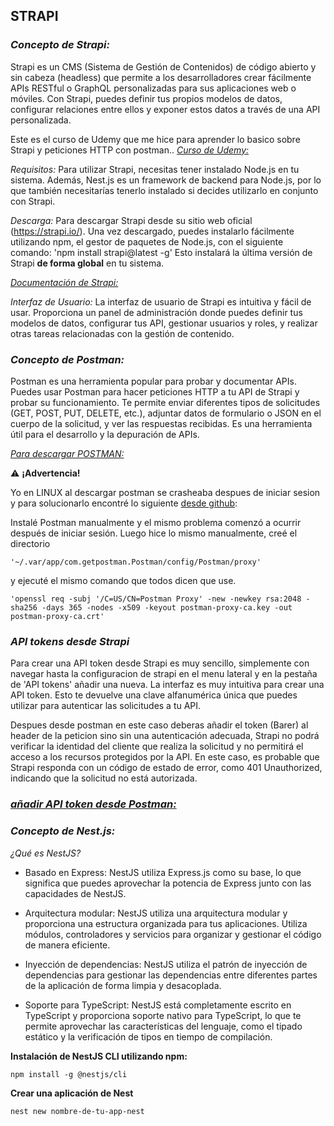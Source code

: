 
## **STRAPI** 

### *Concepto de Strapi:*

Strapi es un CMS (Sistema de Gestión de Contenidos) de código abierto y sin cabeza (headless) que permite a los desarrolladores crear fácilmente APIs RESTful o GraphQL personalizadas para sus aplicaciones web o móviles. Con Strapi, puedes definir tus propios modelos de datos, configurar relaciones entre ellos y exponer estos datos a través de una API personalizada.

Este es el curso de Udemy que me hice para aprender lo basico sobre Strapi y peticiones HTTP con postman..
[*Curso de Udemy:*](https://www.udemy.com/course/strapi-v4-curso-introductorio-gratuito-desde-cero/) 


*Requisitos:*
Para utilizar Strapi, necesitas tener instalado Node.js en tu sistema. Además, Nest.js es un framework de backend para Node.js, por lo que también necesitarías tenerlo instalado si decides utilizarlo en conjunto con Strapi.

*Descarga:*
Para descargar Strapi desde su sitio web oficial (https://strapi.io/). Una vez descargado, puedes instalarlo fácilmente utilizando npm, el gestor de paquetes de Node.js,
con el siguiente comando:
'npm install strapi@latest -g'
Esto instalará la última versión de Strapi **de forma global** en tu sistema.

[*Documentación de Strapi:* ](https://docs.strapi.io/)


*Interfaz de Usuario:*
La interfaz de usuario de Strapi es intuitiva y fácil de usar.
Proporciona un panel de administración donde puedes definir tus modelos de datos, configurar tus API, gestionar usuarios y roles, y realizar otras tareas relacionadas con la gestión de contenido.

### *Concepto de Postman:*

Postman es una herramienta popular para probar y documentar APIs. Puedes usar Postman para hacer peticiones HTTP a tu API de Strapi y probar su funcionamiento.
Te permite enviar diferentes tipos de solicitudes (GET, POST, PUT, DELETE, etc.), adjuntar datos de formulario o JSON en el cuerpo de la solicitud, y ver las respuestas recibidas.
Es una herramienta útil para el desarrollo y la depuración de APIs.

[*Para descargar POSTMAN:*](https://www.postman.com/downloads/)

⚠️ **¡Advertencia!**

Yo en LINUX al descargar postman se crasheaba despues de iniciar sesion y para solucionarlo encontré lo siguiente
[desde github](https://github.com/postmanlabs/postman-app-support/issues/12330):

Instalé Postman manualmente y el mismo problema comenzó a ocurrir después de iniciar sesión. Luego hice lo mismo manualmente, creé el directorio

```
'~/.var/app/com.getpostman.Postman/config/Postman/proxy'
```
y ejecuté el mismo comando que todos dicen que use.

```
'openssl req -subj '/C=US/CN=Postman Proxy' -new -newkey rsa:2048 -sha256 -days 365 -nodes -x509 -keyout postman-proxy-ca.key -out postman-proxy-ca.crt'
```

### *API tokens desde Strapi*

Para crear una API token desde Strapi es muy sencillo, simplemente con navegar hasta la configuracion de strapi en el menu lateral y en la pestaña de 'API tokens' añadir una nueva.
La interfaz es muy intuitiva para crear una API token. Esto te devuelve una clave alfanumérica única que puedes utilizar para autenticar las solicitudes a tu API.

Despues desde postman en este caso deberas añadir el token (Barer) al header de la peticion sino sin una autenticación adecuada, Strapi no podrá verificar la identidad del cliente que realiza la solicitud y no permitirá el acceso a los recursos protegidos por la API. En este caso, es probable que Strapi responda con un código de estado de error, como 401 Unauthorized, indicando que la solicitud no está autorizada.

### [*añadir API token desde Postman:*](../Postman/README.md#api-tokens) 


### *Concepto de Nest.js:*

*¿Qué es NestJS?*

- Basado en Express: NestJS utiliza Express.js como su base, lo que significa que puedes aprovechar la potencia de Express junto con las capacidades de NestJS.

- Arquitectura modular: NestJS utiliza una arquitectura modular y proporciona una estructura organizada para tus aplicaciones.
  Utiliza módulos, controladores y servicios para organizar y gestionar el código de manera eficiente.

- Inyección de dependencias: NestJS utiliza el patrón de inyección de dependencias para gestionar las dependencias entre diferentes partes de la aplicación de forma limpia y desacoplada.

- Soporte para TypeScript: NestJS está completamente escrito en TypeScript y proporciona soporte nativo para TypeScript, lo que te permite aprovechar las características del lenguaje,    como el tipado estático y la verificación de tipos en tiempo de compilación.

**Instalación de NestJS CLI utilizando npm:**
```
npm install -g @nestjs/cli
```

**Crear una aplicación de Nest**

```
nest new nombre-de-tu-app-nest
``` 